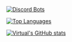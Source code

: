 [![Discord Bots](https://top.gg/api/widget/990703458690666517.svg)](https://top.gg/bot/990703458690666517)

[![Top Languages](https://github-readme-stats.vercel.app/api/top-langs/?username=Nissanxz&layout=compact&langs_count=10&theme=tokyonight)](https://discord.com/users/491168478288674816)

[![Virtual's GitHub stats](https://github-readme-stats.vercel.app/api?username=Nissanxz&show_icons=true&theme=tokyonight)](https://discord.com/users/491168478288674816)

